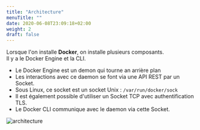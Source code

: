 ```yaml
---
title: "Architecture"
menuTitle: ""
date: 2020-06-08T23:09:18+02:00
weight: 2
draft: false
---
```


Lorsque l'on installe **Docker**, on installe plusieurs composants.  
Il y a le Docker Engine et la CLI.

- Le Docker Engine est un demon qui tourne an arrière plan
- Les interactions avec ce daemon se font via une API REST par un Socket.
- Sous Linux, ce socket est un socket Unix : `/var/run/docker/sock`
- Il est également possible d'utiliser un Socket TCP avec authentification TLS.
- Le Docker CLI communique avec le daemon via cette Socket.

![architecture](/images/docker-engine-architecture.svg?featherlight=false&width=50pc)